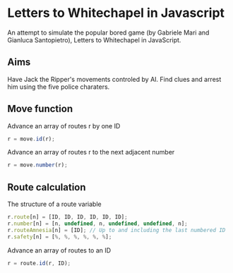 Letters to Whitechapel in Javascript
====================================

An attempt to simulate the popular bored game (by Gabriele Mari and Gianluca Santopietro), Letters to Whitechapel in JavaScript.

Aims
----

Have Jack the Ripper's movements controled by AI. Find clues and arrest him using the five police charaters.

Move function
-------------

Advance an array of routes r by one ID
```javascript
r = move.id(r);
```

Advance an array of routes r to the next adjacent number
```javascript
r = move.number(r);
```

Route calculation
-----------------

The structure of a route variable
```javascript
r.route[n] = [ID, ID, ID, ID, ID, ID];
r.number[n] = [n, undefined, n, undefined, undefined, n];
r.routeAmnesia[n] = [ID]; // Up to and including the last numbered ID
r.safety[n] = [%, %, %, %, %, %];
```

Advance an array of routes to an ID
```javascript
r = route.id(r, ID);
```